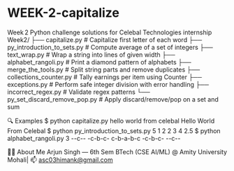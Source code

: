 # WEEK-2-capitalize
Week 2 Python challenge solutions for Celebal Technologies internship
Week2/
├── capitalize.py                # Capitalize first letter of each word
├── py_introduction_to_sets.py   # Compute average of a set of integers
├── text_wrap.py                 # Wrap a string into lines of given width
├── alphabet_rangoli.py          # Print a diamond pattern of alphabets
├── merge_the_tools.py           # Split string parts and remove duplicates
├── collections_counter.py       # Tally earnings per item using Counter
├── exceptions.py                # Perform safe integer division with error handling
├── incorrect_regex.py           # Validate regex patterns
└── py_set_discard_remove_pop.py # Apply discard/remove/pop on a set and sum

🔍 Examples
$ python capitalize.py
hello world from celebal
Hello World From Celebal
$ python py_introduction_to_sets.py
5
1 2 2 3 4
2.5
$ python alphabet_rangoli.py
3
--c--
-c-b-c-
c-b-a-b-c
-c-b-c-
--c--

🙋‍♂️ About Me
Arjun Singh — 6th Sem BTech (CSE AI/ML) @ Amity University Mohali| 📫 asc03himank@gmail.com
